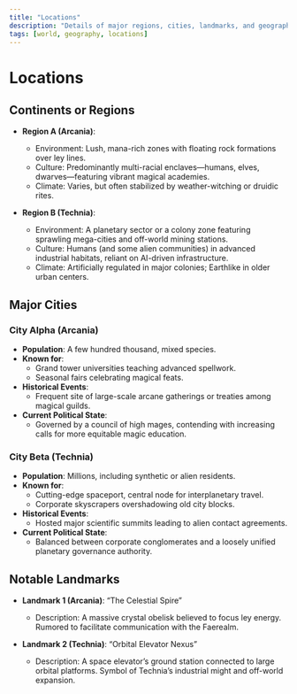 ```yaml
---
title: "Locations"
description: "Details of major regions, cities, landmarks, and geographical features."
tags: [world, geography, locations]
---
```


# Locations

## Continents or Regions
- **Region A (Arcania)**: 
  - Environment: Lush, mana-rich zones with floating rock formations over ley lines.  
  - Culture: Predominantly multi-racial enclaves—humans, elves, dwarves—featuring vibrant magical academies.  
  - Climate: Varies, but often stabilized by weather-witching or druidic rites.

- **Region B (Technia)**: 
  - Environment: A planetary sector or a colony zone featuring sprawling mega-cities and off-world mining stations.  
  - Culture: Humans (and some alien communities) in advanced industrial habitats, reliant on AI-driven infrastructure.  
  - Climate: Artificially regulated in major colonies; Earthlike in older urban centers.

## Major Cities
### City Alpha (Arcania)
- **Population**: A few hundred thousand, mixed species.
- **Known for**: 
  - Grand tower universities teaching advanced spellwork.  
  - Seasonal fairs celebrating magical feats.
- **Historical Events**: 
  - Frequent site of large-scale arcane gatherings or treaties among magical guilds.
- **Current Political State**: 
  - Governed by a council of high mages, contending with increasing calls for more equitable magic education.

### City Beta (Technia)
- **Population**: Millions, including synthetic or alien residents.
- **Known for**: 
  - Cutting-edge spaceport, central node for interplanetary travel.  
  - Corporate skyscrapers overshadowing old city blocks.
- **Historical Events**: 
  - Hosted major scientific summits leading to alien contact agreements.
- **Current Political State**: 
  - Balanced between corporate conglomerates and a loosely unified planetary governance authority.

## Notable Landmarks
- **Landmark 1 (Arcania)**: “The Celestial Spire”  
  - Description: A massive crystal obelisk believed to focus ley energy. Rumored to facilitate communication with the Faerealm.

- **Landmark 2 (Technia)**: “Orbital Elevator Nexus”  
  - Description: A space elevator’s ground station connected to large orbital platforms. Symbol of Technia’s industrial might and off-world expansion.
